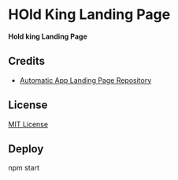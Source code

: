 # HOld King Landing Page

**Hold king Landing Page**

## Credits

- [Automatic App Landing Page Repository](https://github.com/sofiyevsr/mobile-app-landing-template)

## License
[MIT License](LICENSE)

## Deploy

npm start